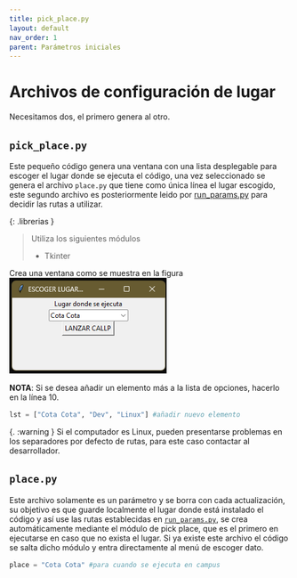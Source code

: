 ```yaml
---
title: pick_place.py
layout: default
nav_order: 1
parent: Parámetros iniciales
---
```

# Archivos de configuración de lugar
Necesitamos dos, el primero genera al otro.

## `pick_place.py`
Este pequeño código genera una ventana con una lista desplegable para escoger el lugar donde se ejecuta el código, una vez seleccionado se genera el archivo `place.py` que tiene como única línea el lugar escogido, este segundo archivo es posteriormente leido por [run_params.py](run_params) para decidir las rutas a utilizar.

{: .librerias }
> Utiliza los siguientes módulos 
> - Tkinter

Crea una ventana como se muestra en la figura  
![](figs/pick_place.png)

**NOTA**: Si se desea añadir un elemento más a la lista de opciones, hacerlo en la línea 10.
```python
lst = ["Cota Cota", "Dev", "Linux"] #añadir nuevo elemento
```
{. :warning }
Si el computador es Linux, pueden presentarse problemas en los separadores por defecto de rutas, para este caso contactar al desarrollador.

## `place.py`
Este archivo solamente es un parámetro y se borra con cada actualización, su objetivo es que guarde localmente el lugar donde está instalado el código y así use las rutas establecidas en [`run_params.py`](run_params), se crea automáticamente mediante el módulo de pick place, que es el primero en ejecutarse en caso que no exista el lugar. Si ya existe este archivo el código se salta dicho módulo y entra directamente al menú de escoger dato.

```python
place = "Cota Cota" #para cuando se ejecuta en campus
```
